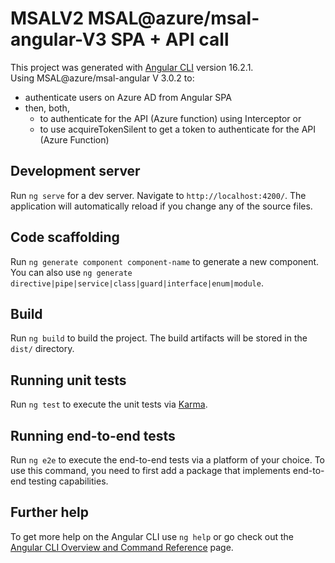 # MSALV2 MSAL@azure/msal-angular-V3 SPA + API call 

This project was generated with [Angular CLI](https://github.com/angular/angular-cli) version 16.2.1.   
Using MSAL@azure/msal-angular V 3.0.2 to:    
- authenticate users on Azure AD from Angular SPA
- then, both,    
    - to authenticate for the API (Azure function) using Interceptor or   
    - to use acquireTokenSilent to get a token to authenticate for the API (Azure Function)   

## Development server

Run `ng serve` for a dev server. Navigate to `http://localhost:4200/`. The application will automatically reload if you change any of the source files.

## Code scaffolding

Run `ng generate component component-name` to generate a new component. You can also use `ng generate directive|pipe|service|class|guard|interface|enum|module`.

## Build

Run `ng build` to build the project. The build artifacts will be stored in the `dist/` directory.

## Running unit tests

Run `ng test` to execute the unit tests via [Karma](https://karma-runner.github.io).

## Running end-to-end tests

Run `ng e2e` to execute the end-to-end tests via a platform of your choice. To use this command, you need to first add a package that implements end-to-end testing capabilities.

## Further help

To get more help on the Angular CLI use `ng help` or go check out the [Angular CLI Overview and Command Reference](https://angular.io/cli) page.
